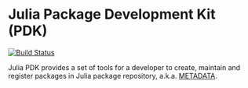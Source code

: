 # Julia Package Development Kit (PDK)

[![Build Status](https://travis-ci.org/wildart/PkgDev.jl.svg?branch=master)](https://travis-ci.org/wildart/PkgDev.jl)


Julia PDK provides a set of tools for a developer to create, maintain and register packages in Julia package repository, a.k.a. [METADATA](https://github.com/JuliaLang/METADATA.jl).
